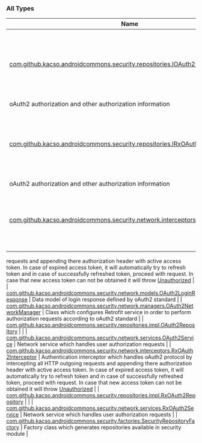

### All Types

| Name | Summary |
|---|---|
| [com.github.kacso.androidcommons.security.repositories.IOAuth2Repository](../com.github.kacso.androidcommons.security.repositories/-i-o-auth2-repository/index.md) | Interface defining functionalities which subclasses need to implement in order to handle
oAuth2 authorization and other authorization information |
| [com.github.kacso.androidcommons.security.repositories.IRxOAuth2Repository](../com.github.kacso.androidcommons.security.repositories/-i-rx-o-auth2-repository/index.md) | Interface defining functionalities which subclasses need to implement in order to handle
oAuth2 authorization and other authorization information |
| [com.github.kacso.androidcommons.security.network.interceptors.OAuth2Interceptor](../com.github.kacso.androidcommons.security.network.interceptors/-o-auth2-interceptor/index.md) | Authentication interceptor which handles oAuth2 protocol by intercepting all HTTP outgoing
requests and appending there authorization header with active access token. In case of
expired access token, it will automatically try to refresh token and in case of
successfully refreshed token, proceed with request. In case that new access token can not be
obtained it will throw [Unauthorized](#) |
| [com.github.kacso.androidcommons.security.network.models.OAuth2LoginResponse](../com.github.kacso.androidcommons.security.network.models/-o-auth2-login-response/index.md) | Data model of login response defined by oAuth2 standard |
| [com.github.kacso.androidcommons.security.network.managers.OAuth2NetworkManager](../com.github.kacso.androidcommons.security.network.managers/-o-auth2-network-manager/index.md) | Class which configures Retrofit service in order to perform
authorization requests according to oAuth2 standard |
| [com.github.kacso.androidcommons.security.repositories.impl.OAuth2Repository](../com.github.kacso.androidcommons.security.repositories.impl/-o-auth2-repository/index.md) |  |
| [com.github.kacso.androidcommons.security.network.services.OAuth2Service](../com.github.kacso.androidcommons.security.network.services/-o-auth2-service/index.md) | Network service which handles user authorization requests |
| [com.github.kacso.androidcommons.security.network.interceptors.RxOAuth2Interceptor](../com.github.kacso.androidcommons.security.network.interceptors/-rx-o-auth2-interceptor/index.md) | Authentication interceptor which handles oAuth2 protocol by intercepting all HTTP outgoing
requests and appending there authorization header with active access token. In case of
expired access token, it will automatically try to refresh token and in case of
successfully refreshed token, proceed with request. In case that new access token can not be
obtained it will throw [Unauthorized](#) |
| [com.github.kacso.androidcommons.security.repositories.impl.RxOAuth2Repository](../com.github.kacso.androidcommons.security.repositories.impl/-rx-o-auth2-repository/index.md) |  |
| [com.github.kacso.androidcommons.security.network.services.RxOAuth2Service](../com.github.kacso.androidcommons.security.network.services/-rx-o-auth2-service/index.md) | Network service which handles user authorization requests |
| [com.github.kacso.androidcommons.security.factories.SecurityRepositoryFactory](../com.github.kacso.androidcommons.security.factories/-security-repository-factory/index.md) | Factory class which generates repositories available in security module |
